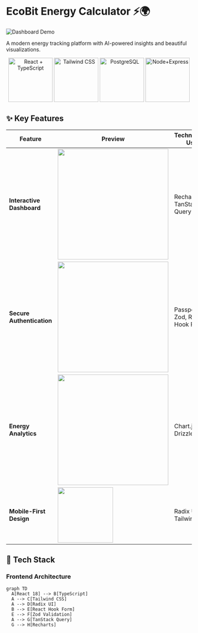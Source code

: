 # EcoBit Energy Calculator ⚡🌍

![Dashboard Demo](assets/demos/dashboard-animation.gif)

A modern energy tracking platform with AI-powered insights and beautiful visualizations.

<div align="center">
  <img src="assets/tech/react-ts.gif" width="120" alt="React + TypeScript">
  <img src="assets/tech/tailwind-spin.gif" width="120" alt="Tailwind CSS">
  <img src="assets/tech/postgresql.gif" width="120" alt="PostgreSQL">
  <img src="assets/tech/node-express.gif" width="120" alt="Node+Express">
</div>

## ✨ Key Features

| Feature | Preview | Technologies Used |
|---------|---------|-------------------|
| **Interactive Dashboard** | <img src="assets/demos/dashboard-charts.gif" width="300"> | Recharts, TanStack Query |
| **Secure Authentication** | <img src="assets/demos/auth-flow.gif" width="300"> | Passport.js, Zod, React Hook Form |
| **Energy Analytics** | <img src="assets/demos/analytics-animation.gif" width="300"> | Chart.js, Drizzle ORM |
| **Mobile-First Design** | <img src="assets/demos/mobile-responsive.gif" width="150"> | Radix UI, Tailwind CSS |

## 🚀 Tech Stack

### Frontend Architecture
```mermaid
graph TD
  A[React 18] --> B[TypeScript]
  A --> C[Tailwind CSS]
  A --> D[Radix UI]
  B --> E[React Hook Form]
  E --> F[Zod Validation]
  A --> G[TanStack Query]
  G --> H[Recharts]
